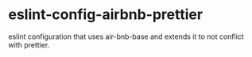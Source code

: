 # eslint-config-airbnb-prettier
eslint configuration that uses air-bnb-base and extends it to not conflict with prettier.
